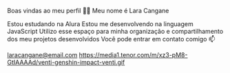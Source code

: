 Boas vindas ao meu perfil 💛💛
Meu nome é Lara Cangane

Estou estudando na Alura
Estou me desenvolvendo na linguagem JavaScript
Utilizo esse espaço para minha organização e compartilhamento dos meu projetos desenvolvidos
Você pode entrar em contato comigo 📫

laracangane@email.com
https://media1.tenor.com/m/xz3-pM8-GtIAAAAd/venti-genshin-impact-venti.gif
